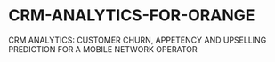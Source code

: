 # CRM-ANALYTICS-FOR-ORANGE
CRM ANALYTICS: CUSTOMER CHURN, APPETENCY AND UPSELLING PREDICTION FOR A MOBILE NETWORK OPERATOR
